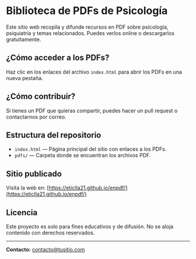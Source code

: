 # Biblioteca de PDFs de Psicología

Este sitio web recopila y difunde recursos en PDF sobre psicología, psiquiatría y temas relacionados. Puedes verlos online o descargarlos gratuitamente.

## ¿Cómo acceder a los PDFs?

Haz clic en los enlaces del archivo `index.html` para abrir los PDFs en una nueva pestaña.

## ¿Cómo contribuir?

Si tienes un PDF que quieras compartir, puedes hacer un pull request o contactarnos por correo.

## Estructura del repositorio

- `index.html` — Página principal del sitio con enlaces a los PDFs.
- `pdfs/` — Carpeta donde se encuentran los archivos PDF.

## Sitio publicado

Visita la web en: [https://eticlla21.github.io/enpdf/](https://eticlla21.github.io/enpdf/)

## Licencia

Este proyecto es solo para fines educativos y de difusión. No se aloja contenido con derechos reservados.

---

**Contacto:** contacto@tusitio.com
